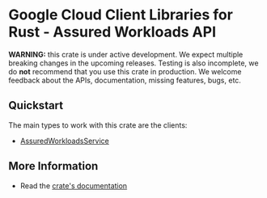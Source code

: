 # Google Cloud Client Libraries for Rust - Assured Workloads API

<!-- Code generated by sidekick. DO NOT EDIT. -->

**WARNING:** this crate is under active development. We expect multiple breaking
changes in the upcoming releases. Testing is also incomplete, we do **not**
recommend that you use this crate in production. We welcome feedback about the
APIs, documentation, missing features, bugs, etc.



## Quickstart

The main types to work with this crate are the clients:

* [AssuredWorkloadsService](https://docs.rs/google-cloud-assuredworkloads-v1/latest/google_cloud_assuredworkloads_v1/client/struct.AssuredWorkloadsService.html)

## More Information

* Read the [crate's documentation](https://docs.rs/google-cloud-assuredworkloads-v1/latest/google-cloud-assuredworkloads-v1)

